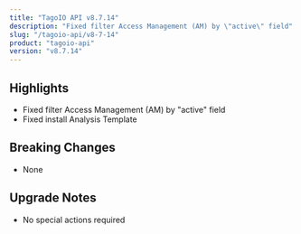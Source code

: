 ```yaml
---
title: "TagoIO API v8.7.14"
description: "Fixed filter Access Management (AM) by \"active\" field"
slug: "/tagoio-api/v8-7-14"
product: "tagoio-api"
version: "v8.7.14"
---
```


## Highlights

- Fixed filter Access Management (AM) by "active" field
- Fixed install Analysis Template

## Breaking Changes

- None

## Upgrade Notes

- No special actions required
